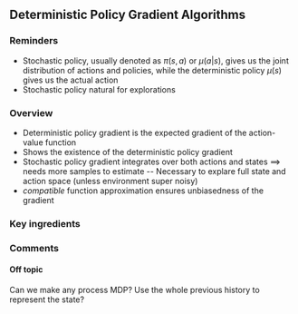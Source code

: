 ## Deterministic Policy Gradient Algorithms

### Reminders
- Stochastic policy, usually denoted as $\pi(s,a)$ or $\mu(a|s)$, gives us the joint distribution of actions and policies, while the deterministic policy $\mu(s)$ gives us the actual action
- Stochastic policy natural for explorations

### Overview
- Deterministic policy gradient is the expected gradient of the action-value function
- Shows the existence of the deterministic policy gradient
- Stochastic policy gradient integrates over both actions and states $\implies$ needs more samples to estimate
-- Necessary to explare full state and action space (unless environment super noisy)
- *compatible* function approximation ensures unbiasedness of the gradient


### Key ingredients

### Comments

#### Off topic
Can we make any process MDP? Use the whole previous history to represent the state?
